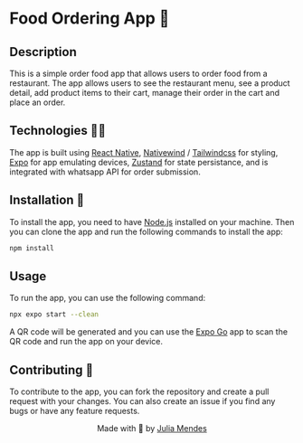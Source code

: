 # Food Ordering App 🍔

## Description

This is a simple order food app that allows users to order food from a restaurant. The app allows users to see the restaurant menu, see a product detail, add product items to their cart, manage their order in the cart and place an order.

## Technologies 👩‍💻

The app is built using [React Native](https://reactnative.dev/), [Nativewind](https://www.nativewind.dev/) / [Tailwindcss](https://tailwindcss.com/) for styling, [Expo](https://expo.dev/) for app emulating devices, [Zustand](https://zustand-demo.pmnd.rs/) for state persistance, and is integrated with whatsapp API for order submission.

## Installation 📓

To install the app, you need to have [Node.js](https://nodejs.org/en/) installed on your machine. Then you can clone the app and run the following commands to install the app:

```bash
npm install
```

## Usage

To run the app, you can use the following command:

```bash
npx expo start --clean
```

A QR code will be generated and you can use the [Expo Go](https://expo.dev/client) app to scan the QR code and run the app on your device.

## Contributing 💁

To contribute to the app, you can fork the repository and create a pull request with your changes. You can also create an issue if you find any bugs or have any feature requests.

<div align="center">

Made with 💜 by [Julia Mendes](https://www.juliamendes.tech/)

</div>
